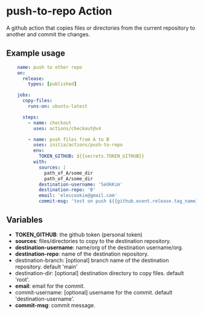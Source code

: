 # push-to-repo Action

A github action that copies files or directories from the current repository to another and commit the changes.

## Example usage
```yaml
    name: push to other repo
    on:
      release:
        types: [published]

    jobs:
      copy-files:
        runs-on: ubuntu-latest

      steps:
        - name: checkout
          uses: actions/checkout@v4

        - name: push files from A to B
          uses: initia/actions/push-to-repo
          env:
            TOKEN_GITHUB: ${{secrets.TOKEN_GITHUB}}
          with:
            sources: |
              path_of_A/some_dir
              path_of_A/some_dir
            destination-username: 'SeUkKim'
            destination-repo: 'B'
            email: 'eleccookie@gmail.com'
            commit-msg: 'test on push ${{github.event.release.tag_name}}'
```

## Variables
* **TOKEN_GITHUB**: the github token (personal token)
* **sources**: files/directories to copy to the destination repository.
* **destination-username**: name/org of the destination username/org.
* **destination-repo**: name of the destination repository.
* destination-branch: [optional] branch name of the destination repository. default 'main'
* destination-dir: [optional] destination directory to copy files. default 'root'.
* **email**: email for the commit.
* commit-username: [optional] username for the commit. default 'destination-username'.
* **commit-msg**: commit message.